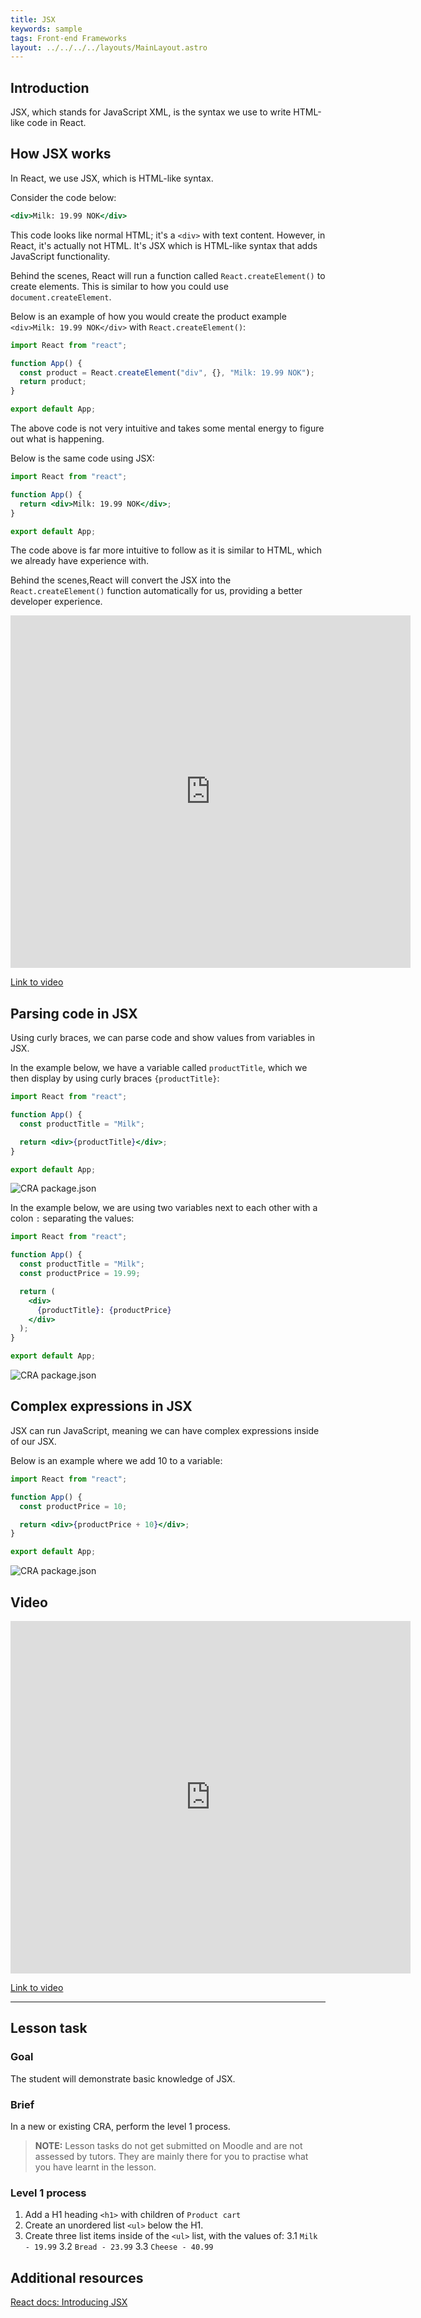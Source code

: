 ```yaml
---
title: JSX
keywords: sample
tags: Front-end Frameworks
layout: ../../../../layouts/MainLayout.astro
---
```


## Introduction

JSX, which stands for JavaScript XML, is the syntax we use to write HTML-like code in React.

## How JSX works

In React, we use JSX, which is HTML-like syntax.

Consider the code below:

```jsx
<div>Milk: 19.99 NOK</div>
```

This code looks like normal HTML; it's a `<div>` with text content. However, in React, it's actually not HTML. It's JSX which is HTML-like syntax that adds JavaScript functionality.

Behind the scenes, React will run a function called `React.createElement()` to create elements. This is similar to how you could use `document.createElement`.

Below is an example of how you would create the product example `<div>Milk: 19.99 NOK</div>` with `React.createElement()`:

```jsx
import React from "react";

function App() {
  const product = React.createElement("div", {}, "Milk: 19.99 NOK");
  return product;
}

export default App;
```

The above code is not very intuitive and takes some mental energy to figure out what is happening.

Below is the same code using JSX:

```jsx
import React from "react";

function App() {
  return <div>Milk: 19.99 NOK</div>;
}

export default App;
```

The code above is far more intuitive to follow as it is similar to HTML, which we already have experience with.

Behind the scenes,React will convert the JSX into the `React.createElement()` function automatically for us, providing a better developer experience.

<iframe src="https://player.vimeo.com/video/794263049?h=8d281da477" width="640" height="564" frameborder="0" allow="autoplay; fullscreen" allowfullscreen></iframe>

<a href="https://player.vimeo.com/video/794263049?h=8d281da477" target="_blank" alt="Classes video">Link to video</a>

## Parsing code in JSX

Using curly braces, we can parse code and show values from variables in JSX.

In the example below, we have a variable called `productTitle`, which we then display by using curly braces `{productTitle}`:

```jsx
import React from "react";

function App() {
  const productTitle = "Milk";

  return <div>{productTitle}</div>;
}

export default App;
```

![CRA package.json](../images/front-end-frameworks/module-1/jsx-1.png)

In the example below, we are using two variables next to each other with a colon `:` separating the values:

```jsx
import React from "react";

function App() {
  const productTitle = "Milk";
  const productPrice = 19.99;

  return (
    <div>
      {productTitle}: {productPrice}
    </div>
  );
}

export default App;
```

![CRA package.json](../images/front-end-frameworks/module-1/jsx-2.png)

## Complex expressions in JSX

JSX can run JavaScript, meaning we can have complex expressions inside of our JSX.

Below is an example where we add 10 to a variable:

```jsx
import React from "react";

function App() {
  const productPrice = 10;

  return <div>{productPrice + 10}</div>;
}

export default App;
```

![CRA package.json](../images/front-end-frameworks/module-1/jsx-3.png)

## Video

<iframe src="https://player.vimeo.com/video/794263451?h=f492e74b7b" width="640" height="564" frameborder="0" allow="autoplay; fullscreen" allowfullscreen></iframe>

<a href="https://player.vimeo.com/video/794263451?h=f492e74b7b" target="_blank" alt="Classes video">Link to video</a>

<hr>

## Lesson task

### Goal

The student will demonstrate basic knowledge of JSX.

### Brief

In a new or existing CRA, perform the level 1 process.

> <b>NOTE:</b> Lesson tasks do not get submitted on Moodle and are not assessed by tutors. They are mainly there for you to practise what you have learnt in the lesson.

### Level 1 process

1. Add a H1 heading `<h1>` with children of `Product cart`
2. Create an unordered list `<ul>` below the H1.
3. Create three list items inside of the `<ul>` list, with the values of:
   3.1 `Milk - 19.99`
   3.2 `Bread - 23.99`
   3.3 `Cheese - 40.99`

## Additional resources

[React docs: Introducing JSX](https://reactjs.org/docs/introducing-jsx.html)
